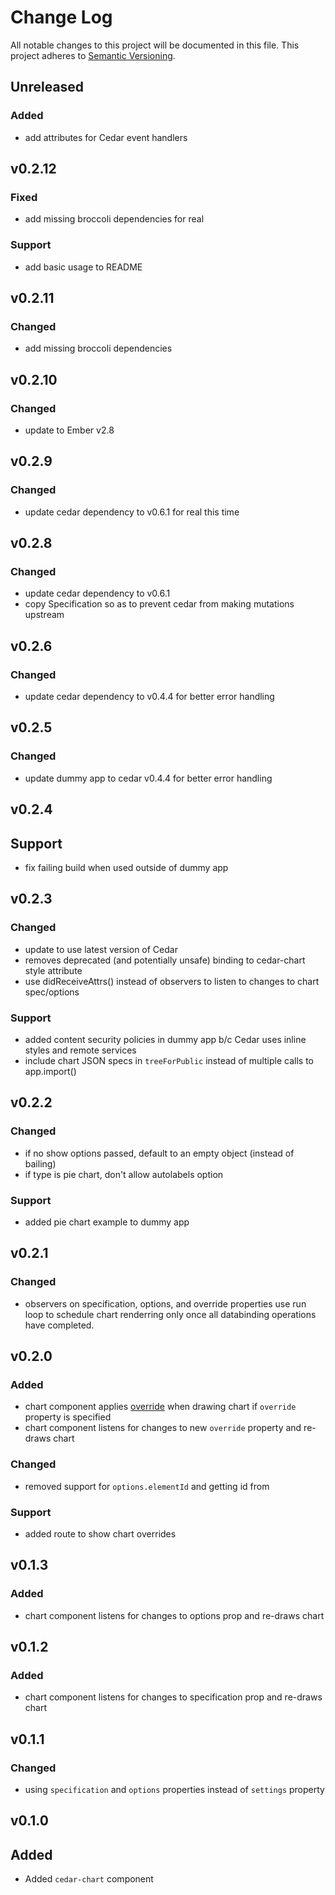 # Change Log

All notable changes to this project will be documented in this file.
This project adheres to [Semantic Versioning](http://semver.org/).

## Unreleased
### Added
- add attributes for Cedar event handlers

## v0.2.12
### Fixed
- add missing broccoli dependencies for real
### Support
- add basic usage to README

## v0.2.11
### Changed
- add missing broccoli dependencies

## v0.2.10
### Changed
- update to Ember v2.8

## v0.2.9
### Changed
- update cedar dependency to v0.6.1 for real this time

## v0.2.8
### Changed
- update cedar dependency to v0.6.1
- copy Specification so as to prevent cedar from making mutations upstream

## v0.2.6
### Changed
- update cedar dependency to v0.4.4 for better error handling

## v0.2.5
### Changed
- update dummy app to cedar v0.4.4 for better error handling

## v0.2.4

## Support
- fix failing build when used outside of dummy app

## v0.2.3

### Changed
- update to use latest version of Cedar
- removes deprecated (and potentially unsafe) binding to cedar-chart style attribute
- use didReceiveAttrs() instead of observers to listen to changes to chart spec/options

### Support
- added content security policies in dummy app b/c Cedar uses inline styles and remote services
- include chart JSON specs in `treeForPublic` instead of multiple calls to app.import()

## v0.2.2

### Changed
- if no show options passed, default to an empty object (instead of bailing)
- if type is pie chart, don't allow autolabels option

### Support
- added pie chart example to dummy app

## v0.2.1

### Changed
- observers on specification, options, and override properties use run loop to schedule chart renderring only once all databinding operations have completed.

## v0.2.0

### Added
- chart component applies [override](http://esri.github.io/cedar/examples/style-overrides.html) when drawing chart if `override` property is specified
- chart component listens for changes to new `override` property and re-draws chart

### Changed
- removed support for `options.elementId` and getting id from

### Support
- added route to show chart overrides

## v0.1.3

### Added
- chart component listens for changes to options prop and re-draws chart

## v0.1.2

### Added
- chart component listens for changes to specification prop and re-draws chart

## v0.1.1

### Changed
- using `specification` and `options` properties instead of `settings` property

## v0.1.0

## Added
- Added `cedar-chart` component
